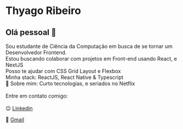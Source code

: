 # Thyago Ribeiro

## Olá pessoal 👋

Sou estudante de Ciência da Computação em busca de se tornar um Desenvolvedor Frontend.
 <br/>Estou buscando colaborar com projetos em Front-end usando React, e NextJS
 <br/>Posso te ajudar com CSS Grid Layout e Flexbox
 <br/>Minha stack: ReactJS, React Native & Typescript
 <br/>💬  Sobre mim: Curto tecnologias, e seriados no Netflix
 <br/></br>Entre em contato comigo:
</br></br>😉 [Linkedin](https://www.linkedin.com/in/thyago-ribeiro-879113206/) 
 
📧 [Gmail](thyagoribeiro608@gmail.com)
